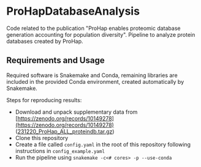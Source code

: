 # ProHapDatabaseAnalysis
Code related to the publication "ProHap enables proteomic database generation accounting for population diversity". Pipeline to analyze protein databases created by ProHap.

## Requirements and Usage
Required software is Snakemake and Conda, remaining libraries are included in the provided Conda environment, created automatically by Snakemake.

Steps for reproducing results:
- Download and unpack supplementary data from [https://zenodo.org/records/10149278](https://zenodo.org/records/10149278) \([231220_ProHap_ALL_proteindb.tar.gz](https://zenodo.org/records/10149278/files/231220_ProHap_ALL_proteindb.tar.gz?download=1)\)
- Clone this repository
- Create a file called `config.yaml` in the root of this repository following instructions in `config_example.yaml`
- Run the pipeline using `snakemake -c<# cores> -p --use-conda`
